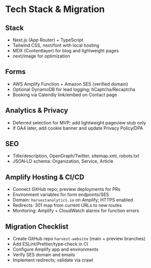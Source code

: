 # Tech Stack & Migration

## Stack
- Next.js (App Router) + TypeScript
- Tailwind CSS, next/font with local hosting
- MDX (Contentlayer) for blog and lightweight pages
- next/image for optimization

## Forms
- AWS Amplify Function + Amazon SES (verified domain)
- Optional DynamoDB for lead logging; hCaptcha/Recaptcha
- Booking via Calendly link/embed on Contact page

## Analytics & Privacy
- Deferred selection for MVP; add lightweight pageview stub only
- If GA4 later, add cookie banner and update Privacy Policy/DPA

## SEO
- Title/description, OpenGraph/Twitter, sitemap.xml, robots.txt
- JSON‑LD schema: Organization, Service, Article

## Amplify Hosting & CI/CD
- Connect GitHub repo; preview deployments for PRs
- Environment variables for form endpoints/SES
- Domain: `harvestanalytics.io` on Amplify; HTTPS enabled
- Redirects: 301 map from current URLs to new routes
- Monitoring: Amplify + CloudWatch alarms for function errors

## Migration Checklist
- Create GitHub repo `harvest-website` (main + preview branches)
- Add ESLint/Prettier/type‑check in CI
- Configure Amplify app and environments
- Verify SES domain and emails
- Implement redirects; validate via crawl



